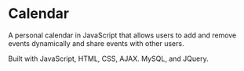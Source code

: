 # Calendar

A personal calendar in JavaScript that allows users to add and remove events dynamically and share events with other users. 

Built with JavaScript, HTML, CSS, AJAX. MySQL, and JQuery. 
